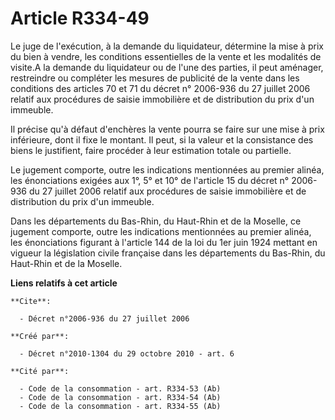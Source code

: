 # Article R334-49

Le juge de l'exécution, à la demande du liquidateur, détermine la mise à prix du bien à vendre, les conditions essentielles
de la vente et les modalités de visite.A la demande du liquidateur ou de l'une des parties, il peut aménager, restreindre ou
compléter les mesures de publicité de la vente dans les conditions des articles 70 et 71 du décret n° 2006-936 du 27 juillet
2006 relatif aux procédures de saisie immobilière et de distribution du prix d'un immeuble. 

Il précise qu'à défaut d'enchères la vente pourra se faire sur une mise à prix inférieure, dont il fixe le montant. Il peut,
si la valeur et la consistance des biens le justifient, faire procéder à leur estimation totale ou partielle. 

Le jugement comporte, outre les indications mentionnées au premier alinéa, les énonciations exigées aux 1°, 5° et 10° de
l'article 15 du décret n° 2006-936 du 27 juillet 2006 relatif aux procédures de saisie immobilière et de distribution du prix
d'un immeuble. 

Dans les départements du Bas-Rhin, du Haut-Rhin et de la Moselle, ce jugement comporte, outre les indications mentionnées au
premier alinéa, les énonciations figurant à l'article 144 de la loi du 1er juin 1924 mettant en vigueur la législation civile
française dans les départements du Bas-Rhin, du Haut-Rhin et de la Moselle.

**Liens relatifs à cet article**

	**Cite**:

	  - Décret n°2006-936 du 27 juillet 2006

	**Créé par**:

	  - Décret n°2010-1304 du 29 octobre 2010 - art. 6

	**Cité par**:

	  - Code de la consommation - art. R334-53 (Ab)
	  - Code de la consommation - art. R334-54 (Ab)
	  - Code de la consommation - art. R334-55 (Ab)
